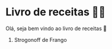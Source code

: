 # Livro de receitas :man_cook:

Olá, seja bem vindo ao livro de receitas :wave:

1) Strogonoff de Frango
